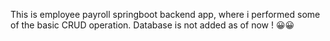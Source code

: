 This is employee payroll springboot backend app, where i performed some of the basic CRUD operation. Database is not added as of now ! 😀😀
